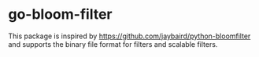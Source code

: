 # go-bloom-filter

This package is inspired by https://github.com/jaybaird/python-bloomfilter and supports the binary file
format for filters and scalable filters.

